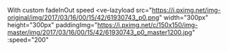 With custom fadeInOut speed
  <ve-lazyload
          src="https://i.pximg.net/img-original/img/2017/03/16/00/15/42/61930743_p0.png"
          width="300px"
          height="300px"
          paddingImg="https://i.pximg.net/c/150x150/img-master/img/2017/03/16/00/15/42/61930743_p0_master1200.jpg"
          :speed="200"
  >
  </ve-lazyload>

